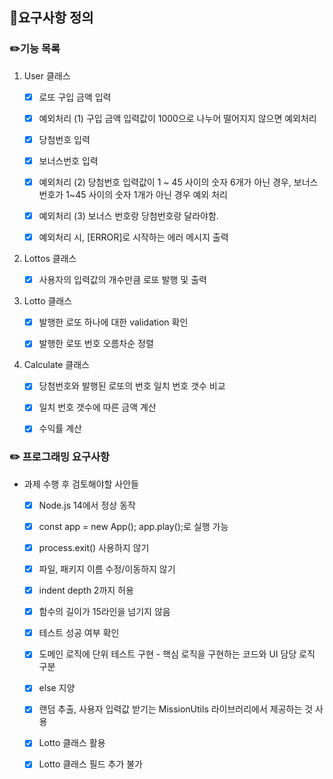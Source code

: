 ## :file_folder:요구사항 정의

### :pencil2:기능 목록

1. User 클래스

   - [x] 로또 구입 금액 입력

   - [x] 예외처리 (1) 구입 금액 입력값이 1000으로 나누어 떨어지지 않으면 예외처리

   - [x] 당첨번호 입력

   - [x] 보너스번호 입력

   - [x] 예외처리 (2) 당첨번호 입력값이 1 ~ 45 사이의 숫자 6개가 아닌 경우, 보너스 번호가 1~45 사이의 숫자 1개가 아닌 경우 예외 처리

   - [x] 예외처리 (3) 보너스 번호랑 당첨번호랑 달라야함.

   - [x] 예외처리 시, [ERROR]로 시작하는 에러 메시지 출력

2. Lottos 클래스

   - [x] 사용자의 입력값의 개수만큼 로또 발행 및 출력

3. Lotto 클래스

   - [x] 발행한 로또 하나에 대한 validation 확인

   - [x] 발행한 로또 번호 오름차순 정렬

4. Calculate 클래스

   - [x] 당첨번호와 발행된 로또의 번호 일치 번호 갯수 비교

   - [x] 일치 번호 갯수에 따른 금액 계산

   - [x] 수익률 계산

### :pencil2: 프로그래밍 요구사항

- 과제 수행 후 검토해야할 사안들

  - [x] Node.js 14에서 정상 동작

  - [x] const app = new App(); app.play();로 실행 가능

  - [x] process.exit() 사용하지 않기

  - [x] 파일, 패키지 이름 수정/이동하지 않기

  - [x] indent depth 2까지 허용

  - [x] 함수의 길이가 15라인을 넘기지 않음

  - [x] 테스트 성공 여부 확인

  - [x] 도메인 로직에 단위 테스트 구현 - 핵심 로직을 구현하는 코드와 UI 담당 로직 구분

  - [x] else 지양

  - [x] 랜덤 추출, 사용자 입력값 받기는 MissionUtils 라이브러리에서 제공하는 것 사용

  - [x] Lotto 클래스 활용

  - [x] Lotto 클래스 필드 추가 불가
